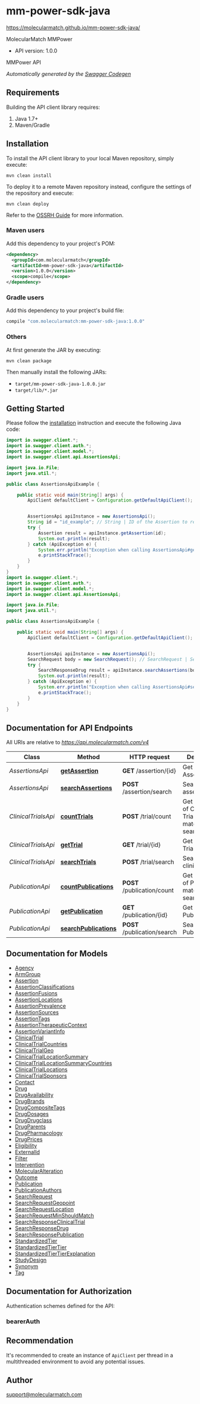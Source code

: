 # mm-power-sdk-java
https://molecularmatch.github.io/mm-power-sdk-java/

MolecularMatch MMPower
- API version: 1.0.0

MMPower API


*Automatically generated by the [Swagger Codegen](https://github.com/swagger-api/swagger-codegen)*


## Requirements

Building the API client library requires:
1. Java 1.7+
2. Maven/Gradle

## Installation

To install the API client library to your local Maven repository, simply execute:

```shell
mvn clean install
```

To deploy it to a remote Maven repository instead, configure the settings of the repository and execute:

```shell
mvn clean deploy
```

Refer to the [OSSRH Guide](http://central.sonatype.org/pages/ossrh-guide.html) for more information.

### Maven users

Add this dependency to your project's POM:

```xml
<dependency>
  <groupId>com.molecularmatch</groupId>
  <artifactId>mm-power-sdk-java</artifactId>
  <version>1.0.0</version>
  <scope>compile</scope>
</dependency>
```

### Gradle users

Add this dependency to your project's build file:

```groovy
compile "com.molecularmatch:mm-power-sdk-java:1.0.0"
```

### Others

At first generate the JAR by executing:

```shell
mvn clean package
```

Then manually install the following JARs:

* `target/mm-power-sdk-java-1.0.0.jar`
* `target/lib/*.jar`

## Getting Started

Please follow the [installation](#installation) instruction and execute the following Java code:

```java
import io.swagger.client.*;
import io.swagger.client.auth.*;
import io.swagger.client.model.*;
import io.swagger.client.api.AssertionsApi;

import java.io.File;
import java.util.*;

public class AssertionsApiExample {

    public static void main(String[] args) {
        ApiClient defaultClient = Configuration.getDefaultApiClient();


        AssertionsApi apiInstance = new AssertionsApi();
        String id = "id_example"; // String | ID of the Assertion to return
        try {
            Assertion result = apiInstance.getAssertion(id);
            System.out.println(result);
        } catch (ApiException e) {
            System.err.println("Exception when calling AssertionsApi#getAssertion");
            e.printStackTrace();
        }
    }
}
import io.swagger.client.*;
import io.swagger.client.auth.*;
import io.swagger.client.model.*;
import io.swagger.client.api.AssertionsApi;

import java.io.File;
import java.util.*;

public class AssertionsApiExample {

    public static void main(String[] args) {
        ApiClient defaultClient = Configuration.getDefaultApiClient();


        AssertionsApi apiInstance = new AssertionsApi();
        SearchRequest body = new SearchRequest(); // SearchRequest | SearchRequest object to send to MolecularMatch for processing
        try {
            SearchResponseDrug result = apiInstance.searchAssertions(body);
            System.out.println(result);
        } catch (ApiException e) {
            System.err.println("Exception when calling AssertionsApi#searchAssertions");
            e.printStackTrace();
        }
    }
}
```

## Documentation for API Endpoints

All URIs are relative to *https://api.molecularmatch.com/v4*

Class | Method | HTTP request | Description
------------ | ------------- | ------------- | -------------
*AssertionsApi* | [**getAssertion**](docs/AssertionsApi.md#getAssertion) | **GET** /assertion/{id} | Get an Assertion
*AssertionsApi* | [**searchAssertions**](docs/AssertionsApi.md#searchAssertions) | **POST** /assertion/search | Search for assertions
*ClinicalTrialsApi* | [**countTrials**](docs/ClinicalTrialsApi.md#countTrials) | **POST** /trial/count | Get the count of Clinical Trials matching a searchRequest
*ClinicalTrialsApi* | [**getTrial**](docs/ClinicalTrialsApi.md#getTrial) | **GET** /trial/{id} | Get a Clinical Trial
*ClinicalTrialsApi* | [**searchTrials**](docs/ClinicalTrialsApi.md#searchTrials) | **POST** /trial/search | Search for clinical trials
*PublicationApi* | [**countPublications**](docs/PublicationApi.md#countPublications) | **POST** /publication/count | Get the count of Publications matching a searchRequest
*PublicationApi* | [**getPublication**](docs/PublicationApi.md#getPublication) | **GET** /publication/{id} | Get a Publication
*PublicationApi* | [**searchPublications**](docs/PublicationApi.md#searchPublications) | **POST** /publication/search | Search for Publications

## Documentation for Models

 - [Agency](docs/Agency.md)
 - [ArmGroup](docs/ArmGroup.md)
 - [Assertion](docs/Assertion.md)
 - [AssertionClassifications](docs/AssertionClassifications.md)
 - [AssertionFusions](docs/AssertionFusions.md)
 - [AssertionLocations](docs/AssertionLocations.md)
 - [AssertionPrevalence](docs/AssertionPrevalence.md)
 - [AssertionSources](docs/AssertionSources.md)
 - [AssertionTags](docs/AssertionTags.md)
 - [AssertionTherapeuticContext](docs/AssertionTherapeuticContext.md)
 - [AssertionVariantInfo](docs/AssertionVariantInfo.md)
 - [ClinicalTrial](docs/ClinicalTrial.md)
 - [ClinicalTrialCountries](docs/ClinicalTrialCountries.md)
 - [ClinicalTrialGeo](docs/ClinicalTrialGeo.md)
 - [ClinicalTrialLocationSummary](docs/ClinicalTrialLocationSummary.md)
 - [ClinicalTrialLocationSummaryCountries](docs/ClinicalTrialLocationSummaryCountries.md)
 - [ClinicalTrialLocations](docs/ClinicalTrialLocations.md)
 - [ClinicalTrialSponsors](docs/ClinicalTrialSponsors.md)
 - [Contact](docs/Contact.md)
 - [Drug](docs/Drug.md)
 - [DrugAvailability](docs/DrugAvailability.md)
 - [DrugBrands](docs/DrugBrands.md)
 - [DrugCompositeTags](docs/DrugCompositeTags.md)
 - [DrugDosages](docs/DrugDosages.md)
 - [DrugDrugclass](docs/DrugDrugclass.md)
 - [DrugParents](docs/DrugParents.md)
 - [DrugPharmacology](docs/DrugPharmacology.md)
 - [DrugPrices](docs/DrugPrices.md)
 - [Eligibility](docs/Eligibility.md)
 - [ExternalId](docs/ExternalId.md)
 - [Filter](docs/Filter.md)
 - [Intervention](docs/Intervention.md)
 - [MolecularAlteration](docs/MolecularAlteration.md)
 - [Outcome](docs/Outcome.md)
 - [Publication](docs/Publication.md)
 - [PublicationAuthors](docs/PublicationAuthors.md)
 - [SearchRequest](docs/SearchRequest.md)
 - [SearchRequestGeopoint](docs/SearchRequestGeopoint.md)
 - [SearchRequestLocation](docs/SearchRequestLocation.md)
 - [SearchRequestMinShouldMatch](docs/SearchRequestMinShouldMatch.md)
 - [SearchResponseClinicalTrial](docs/SearchResponseClinicalTrial.md)
 - [SearchResponseDrug](docs/SearchResponseDrug.md)
 - [SearchResponsePublication](docs/SearchResponsePublication.md)
 - [StandardizedTier](docs/StandardizedTier.md)
 - [StandardizedTierTier](docs/StandardizedTierTier.md)
 - [StandardizedTierTierExplanation](docs/StandardizedTierTierExplanation.md)
 - [StudyDesign](docs/StudyDesign.md)
 - [Synonym](docs/Synonym.md)
 - [Tag](docs/Tag.md)

## Documentation for Authorization

Authentication schemes defined for the API:
### bearerAuth



## Recommendation

It's recommended to create an instance of `ApiClient` per thread in a multithreaded environment to avoid any potential issues.

## Author

support@molecularmatch.com
